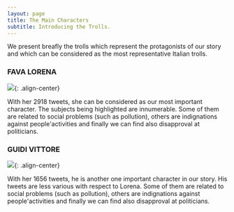 ```yaml
---
layout: page
title: The Main Characters
subtitle: Introducing the Trolls.
---
```


We present breafly the trolls which represent the protagonists of our story and which can be considered as the most representative Italian trolls.

### FAVA LORENA
![](../img/FAVA1.PNG){: .align-center}

With her 2918 tweets, she can be considered as our most important character. The subjects being highlighted are innumerable. Some of them are related to social problems (such as pollution), others are indignations against people'activities and finally we can find also disapproval at politicians.

### GUIDI VITTORE
![](../img/GUIDI1.PNG){: .align-center}

With her 1656 tweets, he is another one important character in our story. His tweets are less various with respect to Lorena. Some of them are related to social problems (such as pollution), others are indignations against people'activities and finally we can find also disapproval at politicians.
